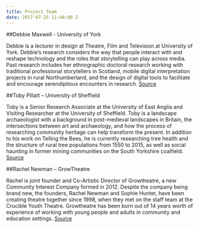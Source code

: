 ```yaml
---
title: Project Team
date: 2017-07-25 11:48:00 Z
---
```


##Debbie Maxwell - University of York 

Debbie is a lecturer in design at Theatre, Film and Television at University of York. Debbie’s research considers the way that people interact with and reshape technology and the roles that storytelling can play across media. Past research includes her ethnographic doctoral research working with traditional professional storytellers in Scotland, mobile digital interpretation projects in rural Northumberland, and the design of digital tools to facilitate and encourage serendipitous encounters in research. [Source](http://www.bees.eca.ed.ac.uk/)

##Toby Pillatt – University of Sheffield 

Toby is a Senior Research Associate at the University of East Anglia and Visiting Researcher at the University of Sheffield. Toby is a landscape archaeologist with a background in post-medieval landscapes in Britain, the intersections between art and archaeology, and how the process of researching community heritage can help transform the present. In addition to his work on Telling the Bees, he is currently researching tree health and the structure of rural tree populations from 1550 to 2015, as well as social haunting in former mining communities on the South Yorkshire coalfield. [Source ](http://www.bees.eca.ed.ac.uk/)

##Rachel Newman – GrowTheatre 

Rachel is joint founder and Co-Artistic Director of Growtheatre, a new Community Interest Company formed in 2012. Despite the company being brand new, the founders, Rachel Newman and Sophie Hunter, have been creating theatre together since 1998, when they met on the staff team at the Crucible Youth Theatre. Growtheatre has been born out of 14 years worth of experience of working with young people and adults in community and education settings. [Source](http://www.linkedin.com/in/rachel-newman-30530037/)
